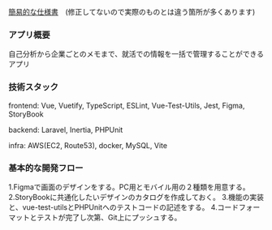 [簡易的な仕様書](https://docs.google.com/spreadsheets/d/1ipORPAk0xfJ4tmbIRVpkdpzZZPQWhMQMVK75dDDESas/edit#gid=682386544)　(修正してないので実際のものとは違う箇所が多くあります)

### アプリ概要

自己分析から企業ごとのメモまで、就活での情報を一括で管理することができるアプリ

### 技術スタック

frontend: Vue, Vuetify, TypeScript, ESLint, Vue-Test-Utils, Jest, Figma, StoryBook

backend: Laravel, Inertia, PHPUnit

infra: AWS(EC2, Route53), docker, MySQL, Vite

### 基本的な開発フロー

1.Figmaで画面のデザインをする。PC用とモバイル用の２種類を用意する。
2.StoryBookに共通化したいデザインのカタログを作成しておく。
3.機能の実装と、vue-test-utilsとPHPUnitへのテストコードの記述をする。
4.コードフォーマットとテストが完了し次第、Git上にプッシュする。
